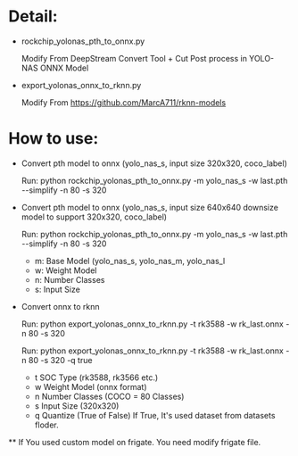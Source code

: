 # Detail:
  - rockchip_yolonas_pth_to_onnx.py
    
    Modify From DeepStream Convert Tool + Cut Post process in YOLO-NAS ONNX Model
  - export_yolonas_onnx_to_rknn.py
    
    Modify From https://github.com/MarcA711/rknn-models
  
# How to use:
- Convert pth model to onnx (yolo_nas_s, input size 320x320, coco_label)
  
  Run:  python rockchip_yolonas_pth_to_onnx.py -m yolo_nas_s -w last.pth  --simplify -n 80 -s 320
- Convert pth model to onnx (yolo_nas_s, input size 640x640 downsize model to support 320x320, coco_label)
  
  Run:  python rockchip_yolonas_pth_to_onnx.py -m yolo_nas_s -w last.pth  --simplify -n 80 -s 320

  - m: Base Model (yolo_nas_s, yolo_nas_m, yolo_nas_l
  - w: Weight Model
  - n: Number Classes
  - s: Input Size

- Convert onnx to rknn
  
  Run: python export_yolonas_onnx_to_rknn.py -t rk3588 -w rk_last.onnx -n 80 -s 320
  
  Run: python export_yolonas_onnx_to_rknn.py -t rk3588 -w rk_last.onnx -n 80 -s 320 -q true

  - t SOC Type (rk3588, rk3566 etc.)
  - w Weight Model (onnx format)
  - n Number Classes (COCO = 80 Classes)
  - s Input Size (320x320)
  - q Quantize (True of False) If True, It's used dataset from datasets floder.

** If You used custom model on frigate. You need modify frigate file.
